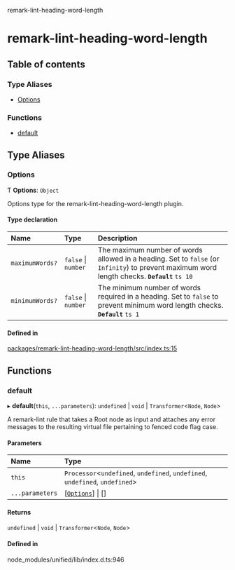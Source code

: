 remark-lint-heading-word-length

# remark-lint-heading-word-length

## Table of contents

### Type Aliases

- [Options](README.md#options)

### Functions

- [default](README.md#default)

## Type Aliases

### Options

Ƭ **Options**: `Object`

Options type for the remark-lint-heading-word-length plugin.

#### Type declaration

| Name | Type | Description |
| :------ | :------ | :------ |
| `maximumWords?` | ``false`` \| `number` | The maximum number of words allowed in a heading. Set to `false` (or `Infinity`) to prevent maximum word length checks. **`Default`** ```ts 10 ``` |
| `minimumWords?` | ``false`` \| `number` | The minimum number of words required in a heading. Set to `false` to prevent minimum word length checks. **`Default`** ```ts 1 ``` |

#### Defined in

[packages/remark-lint-heading-word-length/src/index.ts:15](https://github.com/Xunnamius/unified-utils/blob/8264348/packages/remark-lint-heading-word-length/src/index.ts#L15)

## Functions

### default

▸ **default**(`this`, `...parameters`): `undefined` \| `void` \| `Transformer`\<`Node`, `Node`\>

A remark-lint rule that takes a Root node as input and attaches any error
messages to the resulting virtual file pertaining to fenced code flag case.

#### Parameters

| Name | Type |
| :------ | :------ |
| `this` | `Processor`\<`undefined`, `undefined`, `undefined`, `undefined`, `undefined`\> |
| `...parameters` | [[`Options`](README.md#options)] \| [] |

#### Returns

`undefined` \| `void` \| `Transformer`\<`Node`, `Node`\>

#### Defined in

node_modules/unified/lib/index.d.ts:946
